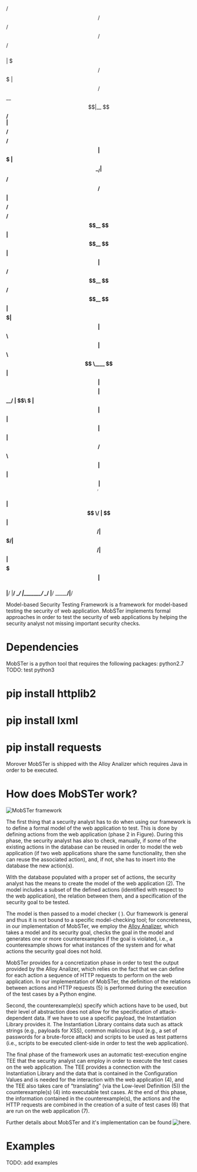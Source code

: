 /$$      /$$           /$$        /$$$$$$  /$$$$$$$$                 
| $$$    /$$$          | $$       /$$__  $$|__  $$__/                 
| $$$$  /$$$$  /$$$$$$ | $$$$$$$ | $$  \__/   | $$  /$$$$$$   /$$$$$$ 
| $$ $$/$$ $$ /$$__  $$| $$__  $$|  $$$$$$    | $$ /$$__  $$ /$$__  $$
| $$  $$$| $$| $$  \ $$| $$  \ $$ \____  $$   | $$| $$$$$$$$| $$  \__/
| $$\  $ | $$| $$  | $$| $$  | $$ /$$  \ $$   | $$| $$_____/| $$      
| $$ \/  | $$|  $$$$$$/| $$$$$$$/|  $$$$$$/   | $$|  $$$$$$$| $$      
|__/     |__/ \______/ |_______/  \______/    |__/ \_______/|__/      
                                                                      
                                                                      
                                                                      
Model-based Security Testing Framework is a framework for model-based testing
the security of web application. MobSTer implements formal approaches in order
to test the security of web applications by helping the security analyst not
missing important security checks.


Dependencies
========================
MobSTer is a python tool that requires the following packages:
python2.7
TODO: test python3
# pip install httplib2
# pip install lxml
# pip install requests

Morover MobSTer is shipped with the Alloy Analizer which requires Java in
order to be executed.



How does MobSTer work?
========================

![MobSTer framework](http://image "MobSTer, a framework for model-based testing
of web applications (the arrows refer to interaction between elements or data
passed between them, the numbers are used in the text for the explanation of
the different phases).")

The first thing that a security analyst has to do when using our framework is
to define a formal model of the web application to test. This is done by
defining actions from the web application (phase 2 in Figure).  During this
phase, the security analyst has also to check, manually, if some of the
existing actions in the database can be reused in order to model the web
application (if two web applications share the same functionality, then she can
reuse the associated action), and, if not, she has to insert into the database
the new action(s).

With the database populated with a proper set of actions, the security analyst
has the means to create the model of the web application (2). The model
includes a subset of the defined actions (identified with respect to the web
application), the relation between them, and a specification of the security
goal to be tested.

The model is then passed to a model checker ( ). Our framework is general and
thus it is not bound to a specific model-checking tool; for concreteness, in
our implementation of MobSTer, we employ the [Alloy Analizer](http://alloy.mit.edu/alloy/),
which takes a model and its security goal, checks the goal in the model and
generates one or more counterexamples if the goal is violated, i.e., a
counterexample shows for what instances of the system and for what actions the
security goal does not hold.

MobSTer provides for a concretization phase in order to test the output
provided by the Alloy Analizer, which relies on the fact that we can define for
each action a sequence of HTTP requests to perform on the web application. In
our implementation of MobSTer, the definition of the relations between actions
and HTTP requests (5) is performed during the execution of the test cases by a
Python engine.

Second, the counterexample(s) specify which actions have to be used, but their
level of abstraction does not allow for the specification of attack-dependent
data. If we have to use a specific payload, the Instantiation Library provides
it. The Instantiation Library contains data such as attack strings (e.g.,
payloads for XSS), common malicious input (e.g., a set of passwords for a
brute-force attack) and scripts to be used as test patterns (i.e., scripts to
be executed client-side in order to test the web application).

The final phase of the framework uses an automatic test-execution engine TEE
that the security analyst can employ in order to execute the test cases on the
web application. The TEE provides a connection with the Instantiation Library
and the data that is contained in the Configuration Values and is needed for
the interaction with the web application (4), and the TEE also takes care of
“translating” (via the Low-level Definition (5)) the counterexample(s) (4) into
executable test cases. At the end of this phase, the information contained in
the counterexample(s), the actions and the HTTP requests are combined in the
creation of a suite of test cases (6) that are run on the web application (7).

Further details about MobSTer and it's implementation can be found ![here](http://paper.link).


Examples
========================
TODO: add examples


